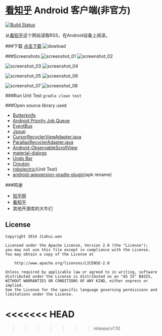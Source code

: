 [看知乎][1] Android 客户端(非官方)
==================

[![Build Status](https://travis-ci.org/wenjiahui/KanZhiHu.svg?branch=master)](https://travis-ci.org/wenjiahui/KanZhiHu)

从[看知乎][1]这个网站读取RSS，在Android设备上阅读。

###下载 [点击下载](http://github.com/wenjiahui/KanZhiHu/raw/master/apks/kanzhihu.android-lastest.apk)
![dowload](http://kanzhihu-android.qiniudn.com/qrcode.png "下载")

###Screenshots
![screenshot_01](screenshot/screenshot_01.png "提示更新")
![screenshot_02](screenshot/screenshot_02.png "每日分类")

![screenshot_03](screenshot/screenshot_03.png "类别文章")
![screenshot_04](screenshot/screenshot_04.png "点击收藏")

![screenshot_05](screenshot/screenshot_05.png "长按分享")
![screenshot_06](screenshot/screenshot_06.png "搜索关键字")

![screenshot_07](screenshot/screenshot_07.png "浏览文章内容")
![screenshot_08](screenshot/screenshot_08.png "设置界面")

###Run Unit Test
`gradle clean test`


###Open source library used
- [Butterknife][2]
- [Android Priority Job Queue][3]
- [EventBus][4]
- [Jsoup][5]
- [CursorRecyclerViewAdapter.java](7)
- [ParallaxRecyclerAdapter.java](8)
- [Android-ObservableScrollView](9)
- [material-dialogs](10)
- [Undo Bar](14)
- [Crouton](15)
- [robolectric][6](Unit Test)
- [android-appversion-gradle-plugin][13](apk rename)


###鸣谢
- [知乎网](11)
- [看知乎](12)
- 其他开源库的大牛们


## License

    Copyright 2014 Jiahui.wen

    Licensed under the Apache License, Version 2.0 (the "License");
    you may not use this file except in compliance with the License.
    You may obtain a copy of the License at

        http://www.apache.org/licenses/LICENSE-2.0

    Unless required by applicable law or agreed to in writing, software
    distributed under the License is distributed on an "AS IS" BASIS,
    WITHOUT WARRANTIES OR CONDITIONS OF ANY KIND, either express or implied.
    See the License for the specific language governing permissions and
    limitations under the License.


[1]:http://www.kanzhihu.com/
[2]:https://github.com/path/android-priority-jobqueue
[3]:https://github.com/JakeWharton/butterknife
[4]:https://github.com/greenrobot/EventBus
[5]:http://jsoup.org/
[6]:http://robolectric.org/
[7]:https://gist.github.com/skyfishjy/443b7448f59be978bc59
[8]:https://github.com/kanytu/android-parallax-recyclerview
[9]:https://github.com/ksoichiro/Android-ObservableScrollView
[10]:https://github.com/afollestad/material-dialogs
[11]:http://www.zhihu.com/
[12]:http://www.kanzhihu.com/
[13]:https://github.com/hamsterksu/android-appversion-gradle-plugin
[14]:https://github.com/soarcn/UndoBar
<<<<<<< HEAD
=======
[15]:https://github.com/keyboardsurfer/Crouton
>>>>>>> release/v1.10
